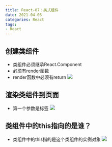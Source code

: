 ```yaml
---
title: React-07：类式组件
date: 2021-04-05
categories: React
tags: 
- React
---
```

## 创建类组件
* 类组件必须继承React.Component
* 必须有render函数
* render函数中必须有return
![](https://img-blog.csdnimg.cn/img_convert/c5321911639db9590003d5039727b11d.png)

## 渲染类组件到页面
* 第一个参数是标签
![](https://img-blog.csdnimg.cn/img_convert/e02766799a357ee12f0cc476201de6bf.png)

## 类组件中的this指向的是谁？
* 类组件中的this指的是这个类组件的实例对象
![](https://img-blog.csdnimg.cn/img_convert/96b38af6bc32f0d8aca0211f5fc4bf1e.png)
